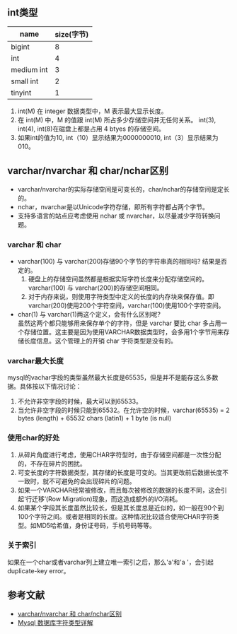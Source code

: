 ## int类型

name | size(字节)
---|---
bigint | 8
int| 4
medium int | 3
small int | 2
tinyint | 1


1. int(M) 在 integer 数据类型中，M 表示最大显示长度。
2. 在 int(M) 中，M 的值跟 int(M) 所占多少存储空间并无任何关系。 int(3), int(4), int(8)在磁盘上都是占用 4 btyes 的存储空间。
3. 如果int的值为10, int（10）显示结果为0000000010, int（3）显示结果为010。


## varchar/nvarchar 和 char/nchar区别
- varchar/nvarchar的实际存储空间是可变长的，char/nchar的存储空间是定长的。
- nchar，nvarchar是以Unicode字符存储，即所有字符都占两个字节。
- 支持多语言的站点应考虑使用 nchar 或 nvarchar，以尽量减少字符转换问题。 

### varchar 和 char
- varchar(100) 与 varchar(200)存储90个字节的字符串真的相同吗? 结果是否定的。    
    1. 硬盘上的存储空间虽然都是根据实际字符长度来分配存储空间的。varchar(100) 与 varchar(200)的存储空间相同。     
    2. 对于内存来说，则使用字符类型中定义的长度的内存块来保存值。即 varchar(200)使用200个字符空间，varchar(100)使用100个字符空间。
- char(1) 与 varchar(1)两这个定义，会有什么区别呢?  
虽然这两个都只能够用来保存单个的字符，但是 varchar 要比 char 多占用一个存储位置。这主要是因为使用VARCHAR数据类型时，会多用1个字节用来存储长度信息。这个管理上的开销 char 字符类型是没有的。

### varchar最大长度
mysql的vachar字段的类型虽然最大长度是65535，但是并不是能存这么多数据。具体按以下情况讨论：
1. 不允许非空字段的时候，最大可以到65533。
2. 当允许非空字段的时候只能到65532。在允许空的时候，varchar(65535) = 2 bytes (length) + 65532 chars (latin1) + 1 byte (is null) 

### 使用char的好处
1. 从碎片角度进行考虑，使用CHAR字符型时，由于存储空间都是一次性分配的，不存在碎片的困扰。
2. 可变长度的字符数据类型，其存储的长度是可变的。当其更改前后数据长度不一致时，就不可避免的会出现碎片的问题。
3. 如果一个VARCHAR经常被修改，而且每次被修改的数据的长度不同，这会引起‘行迁移’(Row Migration)现象，而这造成额外的I/O消耗。
4. 如果某个字段其长度虽然比较长，但是其长度总是近似的，如一般在90个到100个字符之间。或者是相同的长度。这种情况比较适合使用CHAR字符类型。如MD5哈希值，身份证号码，手机号码等等。

### 关于索引
如果在一个char或者varchar列上建立唯一索引之后，那么'a'和'a '，会引起duplicate-key error。

## 参考文献
- [varchar/nvarchar 和 char/nchar区别](https://blog.csdn.net/huangli1466384630/article/details/79831688)
- [Mysql 数据库字符类型详解](https://www.cnblogs.com/xuchunlin/p/6235369.html)
